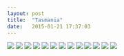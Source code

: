 ```yaml
---
layout: post
title:  "Tasmania"
date:   2015-01-21 17:37:03
---
```


![](https://farm9.staticflickr.com/8643/16305443946_d2107f30d8_b.jpg)
![](https://farm8.staticflickr.com/7540/16331390285_c16c3f1d43_b.jpg)
![](https://farm8.staticflickr.com/7517/16145502667_0b1fb784ee_b.jpg)
![](https://farm9.staticflickr.com/8670/16145195239_5e220fbfe1_b.jpg)
![](https://farm8.staticflickr.com/7481/16145193209_8998cee302_b.jpg)
![](https://farm9.staticflickr.com/8649/15708939264_50b53d1dec_b.jpg)
![](https://farm8.staticflickr.com/7516/16329607401_b7e06b6d0b_b.jpg)
![](https://farm8.staticflickr.com/7531/16305432606_2e8d0478c8_b.jpg)
![](https://farm8.staticflickr.com/7544/16329601961_048066f039_b.jpg)
![](https://farm9.staticflickr.com/8587/16143804568_ea1ef0ae23_b.jpg)
![](https://farm8.staticflickr.com/7573/16143994990_7a55ab2ffd_b.jpg)
![](https://farm8.staticflickr.com/7567/16143994150_59c561cbbe_b.jpg)
![](https://farm9.staticflickr.com/8626/16305424396_f92cfc1802_b.jpg)

